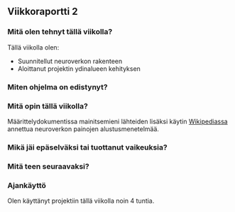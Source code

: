 ## Viikkoraportti 2

### Mitä olen tehnyt tällä viikolla?
Tällä viikolla olen:
* Suunnitellut neuroverkon rakenteen
* Aloittanut projektin ydinalueen kehityksen

### Miten ohjelma on edistynyt?

### Mitä opin tällä viikolla?
Määrittelydokumentissa mainitsemieni lähteiden lisäksi käytin [Wikipediassa](https://en.wikipedia.org/wiki/Weight_initialization) annettua neuroverkon painojen alustusmenetelmää.

### Mikä jäi epäselväksi tai tuottanut vaikeuksia?

### Mitä teen seuraavaksi?

### Ajankäyttö
Olen käyttänyt projektiin tällä viikolla noin 4 tuntia.
